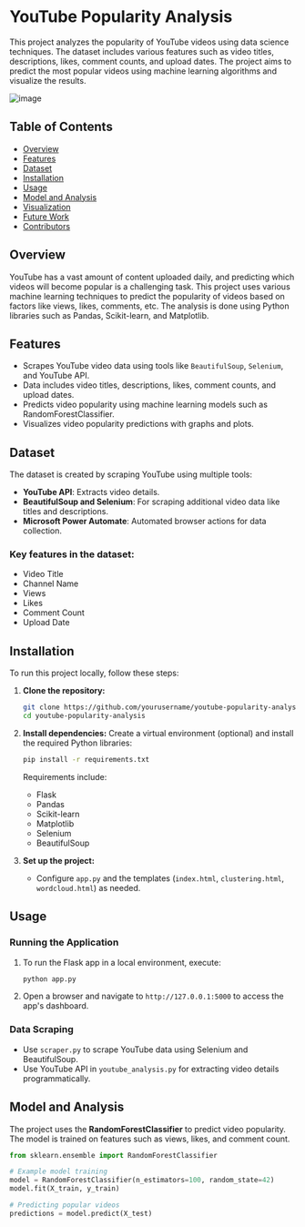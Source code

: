 # YouTube Popularity Analysis

This project analyzes the popularity of YouTube videos using data science techniques. The dataset includes various features such as video titles, descriptions, likes, comment counts, and upload dates. The project aims to predict the most popular videos using machine learning algorithms and visualize the results.


![image](https://github.com/user-attachments/assets/a0fa712c-9d1b-40fe-ab3a-a00a90f655d8)


## Table of Contents
- [Overview](#overview)
- [Features](#features)
- [Dataset](#dataset)
- [Installation](#installation)
- [Usage](#usage)
- [Model and Analysis](#model-and-analysis)
- [Visualization](#visualization)
- [Future Work](#future-work)
- [Contributors](#contributors)

## Overview
YouTube has a vast amount of content uploaded daily, and predicting which videos will become popular is a challenging task. This project uses various machine learning techniques to predict the popularity of videos based on factors like views, likes, comments, etc. The analysis is done using Python libraries such as Pandas, Scikit-learn, and Matplotlib.

## Features
- Scrapes YouTube video data using tools like `BeautifulSoup`, `Selenium`, and YouTube API.
- Data includes video titles, descriptions, likes, comment counts, and upload dates.
- Predicts video popularity using machine learning models such as RandomForestClassifier.
- Visualizes video popularity predictions with graphs and plots.

## Dataset
The dataset is created by scraping YouTube using multiple tools:
- **YouTube API**: Extracts video details.
- **BeautifulSoup and Selenium**: For scraping additional video data like titles and descriptions.
- **Microsoft Power Automate**: Automated browser actions for data collection.

### Key features in the dataset:
- Video Title
- Channel Name
- Views
- Likes
- Comment Count
- Upload Date

## Installation

To run this project locally, follow these steps:

1. **Clone the repository:**
    ```bash
    git clone https://github.com/yourusername/youtube-popularity-analysis.git
    cd youtube-popularity-analysis
    ```

2. **Install dependencies:**
    Create a virtual environment (optional) and install the required Python libraries:
    ```bash
    pip install -r requirements.txt
    ```

    Requirements include:
    - Flask
    - Pandas
    - Scikit-learn
    - Matplotlib
    - Selenium
    - BeautifulSoup

3. **Set up the project:**
    - Configure `app.py` and the templates (`index.html`, `clustering.html`, `wordcloud.html`) as needed.

## Usage

### Running the Application
1. To run the Flask app in a local environment, execute:
    ```bash
    python app.py
    ```
2. Open a browser and navigate to `http://127.0.0.1:5000` to access the app's dashboard.

### Data Scraping
- Use `scraper.py` to scrape YouTube data using Selenium and BeautifulSoup.
- Use YouTube API in `youtube_analysis.py` for extracting video details programmatically.

## Model and Analysis

The project uses the **RandomForestClassifier** to predict video popularity. The model is trained on features such as views, likes, and comment count.

```python
from sklearn.ensemble import RandomForestClassifier

# Example model training
model = RandomForestClassifier(n_estimators=100, random_state=42)
model.fit(X_train, y_train)

# Predicting popular videos
predictions = model.predict(X_test)
